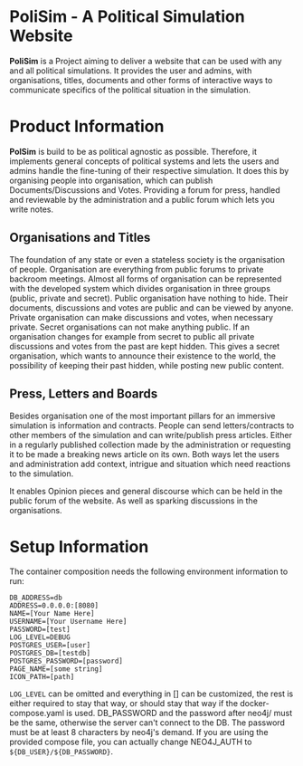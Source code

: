 # PoliSim - A Political Simulation Website

**PoliSim** is a Project aiming to deliver a website that can be used with any and all political simulations.
It provides the user and admins, with organisations, titles, documents and other forms of interactive ways to
communicate specifics of the political situation in the simulation.

# Product Information

**PolSim** is build to be as political agnostic as possible. Therefore, it implements general concepts of
political systems and lets the users and admins handle the fine-tuning of their respective simulation. It
does this by organising people into organisation, which can publish Documents/Discussions and Votes. Providing
a forum for press, handled and reviewable by the administration and a public forum which lets you write notes.

## Organisations and Titles

The foundation of any state or even a stateless society is the organisation of people. Organisation are everything
from public forums to private backroom meetings. Almost all forms of organisation can be represented with the developed system
which divides organisation in three groups (public, private and secret). Public organisation have nothing to hide. Their
documents, discussions and votes are public and can be viewed by anyone. Private organisation can make discussions and
votes, when necessary private. Secret organisations can not make anything public. If an organisation changes for example from
secret to public all private discussions and votes from the past are kept hidden. This gives a secret organisation, which 
wants to announce their existence to the world, the possibility of keeping their past hidden, while posting new public content.

## Press, Letters and Boards

Besides organisation one of the most important pillars for an immersive simulation is information and contracts.
People can send letters/contracts to other members of the simulation and can write/publish press articles. Either in a
regularly published collection made by the administration or requesting it to be made a breaking news article on its own.
Both ways let the users and administration add context, intrigue and situation which need reactions to the simulation.

It enables Opinion pieces and general discourse which can be held in the public forum of the website. As well
as sparking discussions in the organisations.

# Setup Information

The container composition needs the following environment information to run:
`````
DB_ADDRESS=db
ADDRESS=0.0.0.0:[8080]
NAME=[Your Name Here]
USERNAME=[Your Username Here]
PASSWORD=[test]
LOG_LEVEL=DEBUG
POSTGRES_USER=[user]
POSTGRES_DB=[testdb]
POSTGRES_PASSWORD=[password]
PAGE_NAME=[some string]
ICON_PATH=[path]
`````
`LOG_LEVEL` can be omitted and everything in [] can be customized, the rest is either required to stay that way, or should
stay that way if the docker-compose.yaml is used. DB_PASSWORD and the password after neo4j/ must be the same, otherwise 
the server can't connect to the DB. The password must be at least 8 characters by neo4j's demand. If you are using the 
provided compose file, you can actually change NEO4J_AUTH to `${DB_USER}/${DB_PASSWORD}`.
